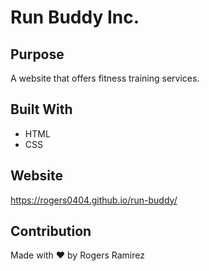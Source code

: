 # Run Buddy Inc.

## Purpose
A website that offers fitness training services.

## Built With
* HTML
* CSS

## Website
https://rogers0404.github.io/run-buddy/

## Contribution
Made with ❤️ by Rogers Ramirez
